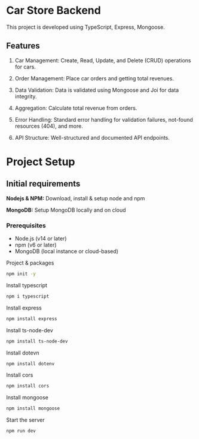 # Car Store Backend

This project is developed using TypeScript, Express, Mongoose.

## Features

1. Car Management: Create, Read, Update, and Delete (CRUD) operations for cars.

2. Order Management: Place car orders and getting total revenues.

3. Data Validation: Data is validated using Mongoose and Joi for data integrity.

4. Aggregation: Calculate total revenue from orders.

5. Error Handling: Standard error handling for validation failures, not-found resources (404), and more.

6. API Structure: Well-structured and documented API endpoints.

# Project Setup

## Initial requirements

**Nodejs & NPM:** Download, install & setup node and npm

**MongoDB:** Setup MongoDB locally and on cloud

### Prerequisites

- Node.js (v14 or later)
- npm (v6 or later)
- MongoDB (local instance or cloud-based)

Project & packages

```bash
npm init -y
```

Install typescript

```bash
npm i typescript
```

Install express

```bash
npm install express
```

Install ts-node-dev

```bash
npm install ts-node-dev
```

Install dotevn

```bash
npm install dotenv
```

Install cors

```bash
npm install cors
```

Install mongoose

```bash
npm install mongoose
```

Start the server

```bash
npm run dev
```
